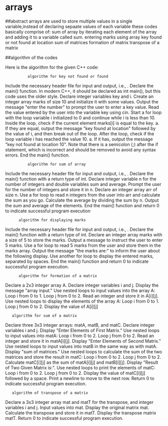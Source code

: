 # arrays
##abstract
arrays are used to store multiple values in a single variable,instead of declaring sepaate values of each variable
these codes basically comprise of:
sum of array by iterating each element of the array and adding it to a variable called sum.
entering marks using array
key found or not found at location
sum of matrices
formation of matrix
transpose of a matrix

##algorithm of the codes

Here is the algorithm for the given C++ code:

              algorithm for key not found or found
Include the necessary header file for input and output, i.e., <iostream>.
Declare the main() function. In modern C++, it should be declared as int main(), but this code uses the older style.
Declare integer variables key and i.
Create an integer array marks of size 10 and initialize it with some values.
Output the message "enter the number" to prompt the user to enter a key value.
Read the value entered by the user into the variable key using cin.
Start a for loop with the loop variable i initialized to 0 and continue while i is less than 10.
Inside the loop, check if the current element marks[i] is equal to the key.
a. If they are equal, output the message "key found at location" followed by the value of i, and then break out of the loop.
After the loop, check if the loop variable i has reached the value 10.
a. If it has, output the message "key not found at location 10". Note that there is a semicolon (;) after the if statement, which is incorrect and should be removed to avoid any syntax errors.
End the main() function.

              algorithm for sum of array
Include the necessary header file for input and output, i.e., <iostream>.
Declare the main() function with a return type of int.
Declare integer variable n for the number of integers and double variables sum and average.
Prompt the user for the number of integers and store it in n.
Declare an integer array arr of size n.
Use a for loop to read n integers from the user into arr and calculate the sum as you go.
Calculate the average by dividing the sum by n.
Output the sum and average of the elements.
End the main() function and return 0 to indicate successful program execution

          algorithm for displaying marks
Include the necessary header file for input and output, i.e., <iostream>.
Declare the main() function with a return type of int.
Declare an integer array marks with a size of 5 to store the marks.
Output a message to instruct the user to enter 5 marks.
Use a for loop to read 5 marks from the user and store them in the marks array.
Output the message "the marks are:" to inform the user about the following display.
Use another for loop to display the entered marks, separated by spaces.
End the main() function and return 0 to indicate successful program execution.

          algorithm for formation of a matrix
Declare a 2x3 integer array A.
Declare integer variables i and j.
Display the message "array input."
Use nested loops to input values into the array A:
Loop i from 0 to 1.
Loop j from 0 to 2.
Read an integer and store it in A[i][j].
Use nested loops to display the elements of the array A:
Loop i from 0 to 1.
Loop j from 0 to 2.
Display the value of A[i][j]

       algorithm for sum of a matrix
Declare three 3x3 integer arrays: matA, matB, and matC.
Declare integer variables i and j.
Display "Enter Elements of First Matrix."
Use nested loops to input values into matA:
Loop i from 0 to 2.
Loop j from 0 to 2.
Read an integer and store it in matA[i][j].
Display "Enter Elements of Second Matrix."
Use nested loops to input values into matB in the same way as with matA.
Display "sum of matrices."
Use nested loops to calculate the sum of the two matrices and store the result in matC:
Loop i from 0 to 2.
Loop j from 0 to 2.
Calculate matC[i][j] as the sum of matA[i][j] and matB[i][j].
Display "Result of Two Given Matrix is:".
Use nested loops to print the elements of matC:
Loop i from 0 to 2.
Loop j from 0 to 2.
Display the value of matC[i][j] followed by a space.
Print a newline to move to the next row.
Return 0 to indicate successful program execution.

       algorithm of transpose of a matrix
Declare a 3x3 integer array mat and matT for the transpose, and integer variables i and j.
Input values into mat.
Display the original matrix mat.
Calculate the transpose and store it in matT.
Display the transpose matrix matT.
Return 0 to indicate successful program execution.

